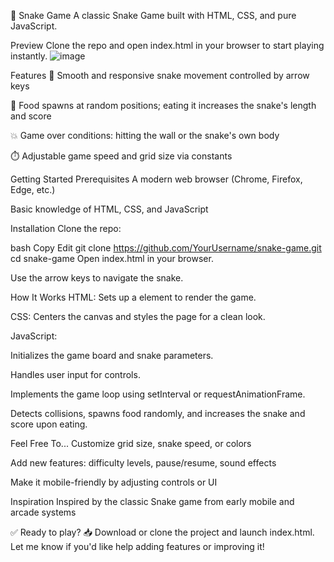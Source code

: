 🐍 Snake Game
A classic Snake Game built with HTML, CSS, and pure JavaScript.

Preview
Clone the repo and open index.html in your browser to start playing instantly.
![image](https://github.com/user-attachments/assets/165649d6-91d3-4b48-bd92-b8a03470c486)


Features
🎯 Smooth and responsive snake movement controlled by arrow keys

🍎 Food spawns at random positions; eating it increases the snake's length and score

💥 Game over conditions: hitting the wall or the snake's own body

⏱️ Adjustable game speed and grid size via constants

Getting Started
Prerequisites
A modern web browser (Chrome, Firefox, Edge, etc.)

Basic knowledge of HTML, CSS, and JavaScript

Installation
Clone the repo:

bash
Copy
Edit
git clone https://github.com/YourUsername/snake-game.git
cd snake-game
Open index.html in your browser.

Use the arrow keys to navigate the snake.

How It Works
HTML: Sets up a <canvas> element to render the game.

CSS: Centers the canvas and styles the page for a clean look.

JavaScript:

Initializes the game board and snake parameters.

Handles user input for controls.

Implements the game loop using setInterval or requestAnimationFrame.

Detects collisions, spawns food randomly, and increases the snake and score upon eating.

Feel Free To...
Customize grid size, snake speed, or colors

Add new features: difficulty levels, pause/resume, sound effects

Make it mobile-friendly by adjusting controls or UI

Inspiration
Inspired by the classic Snake game from early mobile and arcade systems

✅ Ready to play?
📥 Download or clone the project and launch index.html.
Let me know if you'd like help adding features or improving it!
